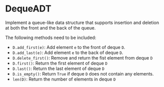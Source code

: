 # DequeADT

Implement a queue-like data structure that supports insertion and deletion
at both the front and the back of the queue.

The following methods need to be included:

* `D.add_first(e)`: Add element `e` to the front of deque `D`.
* `D.add_last(e)`: Add element `e` to  the back of deque `D`.
* `D.delete_first()`: Remove and return the fist element from deque `D`
* `D.first()`: Return the first element of deque `D`
* `D.last()`: Return the last element of deque `D`
* `D.is_empty()`: Return `True` if deque `D` does not contain any elements.
* `len(D)`: Return the number of elements in deque `D`
